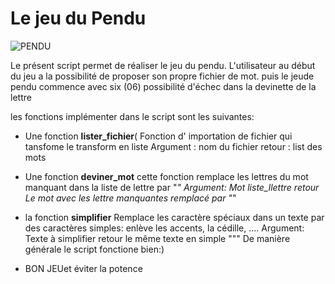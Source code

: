 # Le jeu du Pendu
  ![PENDU](E:\ETS_DATA\MGA802\MGA802\jeudupendu.jpg "eviter d'etre pendu")

Le présent script permet de réaliser le jeu du pendu.
L'utilisateur au début du jeu a la possibilité de proposer son propre fichier de mot.
puis le jeude pendu commence avec six (06) possibilité d'échec dans la devinette de la lettre

les fonctions implémenter dans le script sont les suivantes:

* Une fonction **lister_fichier**(
    Fonction d' importation de fichier qui tansfome le transform en liste
    Argument : nom du fichier
    retour   : list des mots

* Une fonction **deviner_mot**
    cette fonction remplace les lettres du mot manquant dans la liste de lettre par "_"
    Argument:
            Mot 
            liste_llettre
    retour Le mot avec les lettre manquantes remplacé par "_"

* la fonction **simplifier** Remplace les caractère spéciaux dans un texte par des caractères simples:
  enlève les accents, la cédille, ....
  Argument: Texte à simplifier
  retour le même texte en simple
  """
De manière générale le script fonctione bien:)
* BON JEUet éviter la potence
